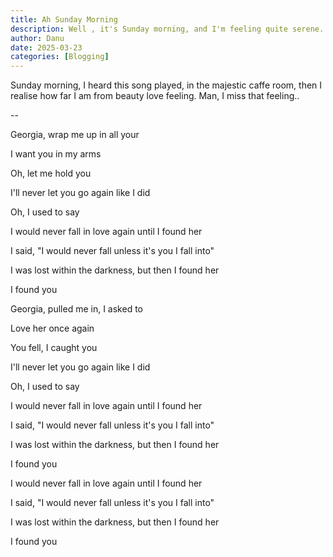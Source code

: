 ```yaml
---
title: Ah Sunday Morning
description: Well , it's Sunday morning, and I'm feeling quite serene...
author: Danu
date: 2025-03-23
categories: [Blogging] 
---
```


Sunday morning, I heard this song played, in the majestic caffe room, then I realise how far I am from beauty love feeling. Man, I miss that feeling..

--

Georgia, wrap me up in all your 

I want you in my arms

Oh, let me hold you

I'll never let you go again like I did

Oh, I used to say

I would never fall in love again until I found her

I said, "I would never fall unless it's you I fall into"

I was lost within the darkness, but then I found her

I found you

Georgia, pulled me in, I asked to

Love her once again

You fell, I caught you

I'll never let you go again like I did

Oh, I used to say

I would never fall in love again until I found her

I said, "I would never fall unless it's you I fall into"

I was lost within the darkness, but then I found her

I found you

I would never fall in love again until I found her

I said, "I would never fall unless it's you I fall into"

I was lost within the darkness, but then I found her

I found you   
    
    
